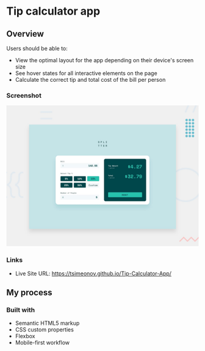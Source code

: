 # Tip calculator app

## Overview

Users should be able to:

- View the optimal layout for the app depending on their device's screen size
- See hover states for all interactive elements on the page
- Calculate the correct tip and total cost of the bill per person

### Screenshot

![](./design/desktop-preview.jpg)

### Links

- Live Site URL: https://tsimeonov.github.io/Tip-Calculator-App/

## My process

### Built with

- Semantic HTML5 markup
- CSS custom properties
- Flexbox
- Mobile-first workflow

